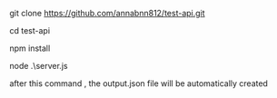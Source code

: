 git clone https://github.com/annabnn812/test-api.git

cd test-api

npm install

node .\server.js

after this command , the output.json file will be automatically created 
